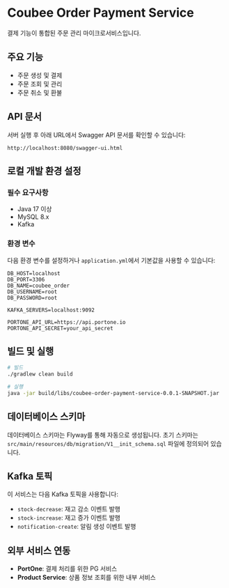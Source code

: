 # Coubee Order Payment Service

결제 기능이 통합된 주문 관리 마이크로서비스입니다.

## 주요 기능

- 주문 생성 및 결제
- 주문 조회 및 관리
- 주문 취소 및 환불

## API 문서

서버 실행 후 아래 URL에서 Swagger API 문서를 확인할 수 있습니다:
```
http://localhost:8080/swagger-ui.html
```

## 로컬 개발 환경 설정

### 필수 요구사항

- Java 17 이상
- MySQL 8.x
- Kafka

### 환경 변수

다음 환경 변수를 설정하거나 `application.yml`에서 기본값을 사용할 수 있습니다:

```
DB_HOST=localhost
DB_PORT=3306
DB_NAME=coubee_order
DB_USERNAME=root
DB_PASSWORD=root

KAFKA_SERVERS=localhost:9092

PORTONE_API_URL=https://api.portone.io
PORTONE_API_SECRET=your_api_secret
```

## 빌드 및 실행

```bash
# 빌드
./gradlew clean build

# 실행
java -jar build/libs/coubee-order-payment-service-0.0.1-SNAPSHOT.jar
```

## 데이터베이스 스키마

데이터베이스 스키마는 Flyway를 통해 자동으로 생성됩니다. 초기 스키마는 `src/main/resources/db/migration/V1__init_schema.sql` 파일에 정의되어 있습니다.

## Kafka 토픽

이 서비스는 다음 Kafka 토픽을 사용합니다:

- `stock-decrease`: 재고 감소 이벤트 발행
- `stock-increase`: 재고 증가 이벤트 발행
- `notification-create`: 알림 생성 이벤트 발행

## 외부 서비스 연동

- **PortOne**: 결제 처리를 위한 PG 서비스
- **Product Service**: 상품 정보 조회를 위한 내부 서비스